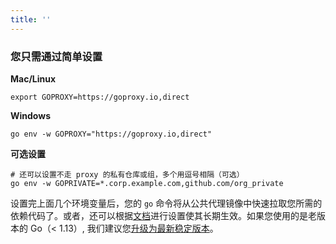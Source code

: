 ```yaml
---
title: ''
---
```


### 您只需通过简单设置

**Mac/Linux**

```shell
export GOPROXY=https://goproxy.io,direct
```

**Windows**

```shell
go env -w GOPROXY="https://goproxy.io,direct"
```

**可选设置**

```shell
# 还可以设置不走 proxy 的私有仓库或组，多个用逗号相隔（可选）
go env -w GOPRIVATE=*.corp.example.com,github.com/org_private
```

设置完上面几个环境变量后，您的 `go` 命令将从公共代理镜像中快速拉取您所需的依赖代码了。或者，还可以根据[文档](docs/getting-started.html)进行设置使其长期生效。如果您使用的是老版本的 Go（< 1.13）, 我们建议您[升级为最新稳定版本](https://gomirrors.org)。
